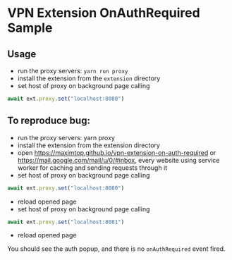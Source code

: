 # VPN Extension OnAuthRequired Sample

## Usage

- run the proxy servers: `yarn run proxy`
- install the extension from the `extension` directory
- set host of proxy on background page calling
```javascript
await ext.proxy.set("localhost:8080")
```

## To reproduce bug:
- run the proxy servers: yarn proxy
- install the extension from the extension directory
- open https://maximtop.github.io/vpn-extension-on-auth-required or https://mail.google.com/mail/u/0/#inbox, every website using service worker for caching and sending requests through it
- set host of proxy on background page calling
```javascript
await ext.proxy.set("localhost:8080")
```
- reload opened page
- set host of proxy on background page calling
```javascript
await ext.proxy.set("localhost:8081")
```
- reload opened page

You should see the auth popup, and there is no `onAuthRequired` event fired.
